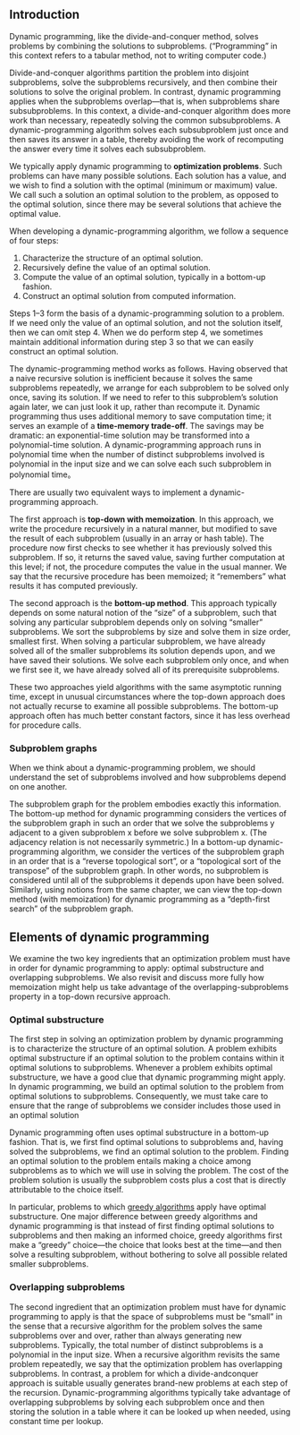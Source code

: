 ## Introduction

Dynamic programming, like the divide-and-conquer method, solves problems by combining the solutions to subproblems. 
(“Programming” in this context refers to a tabular method, not to writing computer code.)

Divide-and-conquer algorithms partition the problem into disjoint subproblems, solve the subproblems recursively, and then combine their solutions to solve the original problem. 
In contrast, dynamic programming applies when the subproblems overlap—that is, when subproblems share subsubproblems.
In this context, a divide-and-conquer algorithm does more work than necessary, repeatedly solving the common subsubproblems. 
A dynamic-programming algorithm solves each subsubproblem just once and then saves its answer in a table, thereby avoiding the work of recomputing the answer every time it solves each subsubproblem.

We typically apply dynamic programming to **optimization problems**. Such problems can have many possible solutions. 
Each solution has a value, and we wish to find a solution with the optimal (minimum or maximum) value. 
We call such a solution an optimal solution to the problem, as opposed to the optimal solution, since there may be several solutions that achieve the optimal value.

When developing a dynamic-programming algorithm, we follow a sequence of four steps:
1. Characterize the structure of an optimal solution.
2. Recursively define the value of an optimal solution.
3. Compute the value of an optimal solution, typically in a bottom-up fashion.
4. Construct an optimal solution from computed information.

Steps 1–3 form the basis of a dynamic-programming solution to a problem. 
If we need only the value of an optimal solution, and not the solution itself, then we can omit step 4. 
When we do perform step 4, we sometimes maintain additional information during step 3 so that we can easily construct an optimal solution.

The dynamic-programming method works as follows.
Having observed that a naive recursive solution is inefficient because it solves the same subproblems repeatedly, 
we arrange for each subproblem to be solved only once, saving its solution. 
If we need to refer to this subproblem’s solution again later, we can just look it up, rather than recompute it. 
Dynamic programming thus uses additional memory to save computation time; it serves an example of a **time-memory trade-off**. 
The savings may be dramatic: an exponential-time solution may be transformed into a polynomial-time solution. 
A dynamic-programming approach runs in polynomial time when the number of distinct subproblems involved is polynomial in the input size and we can solve each such subproblem in polynomial time。

There are usually two equivalent ways to implement a dynamic-programming approach. 

The first approach is **top-down with memoization**.
In this approach, we write the procedure recursively in a natural manner, but modified to save the result of each subproblem (usually in an array or hash table). 
The procedure now first checks to see whether it has previously solved this subproblem. 
If so, it returns the saved value, saving further computation at this level; if not, the procedure computes the value in the usual manner. 
We say that the recursive procedure has been memoized; it “remembers” what results it has computed previously.

The second approach is the **bottom-up method**. 
This approach typically depends on some natural notion of the “size” of a subproblem, such that solving any particular subproblem depends only on solving “smaller” subproblems. 
We sort the subproblems by size and solve them in size order, smallest first. 
When solving a particular subproblem, we have already solved all of the smaller subproblems its solution depends upon, and we have saved their solutions. 
We solve each subproblem only once, and when we first see it, we have already solved all of its prerequisite subproblems.

These two approaches yield algorithms with the same asymptotic running time,
except in unusual circumstances where the top-down approach does not actually recurse to examine all possible subproblems. 
The bottom-up approach often has much better constant factors, since it has less overhead for procedure calls.


### Subproblem graphs
When we think about a dynamic-programming problem, we should understand the set of subproblems involved and how subproblems depend on one another.

The subproblem graph for the problem embodies exactly this information.
The bottom-up method for dynamic programming considers the vertices of the subproblem graph in such an order that 
we solve the subproblems y adjacent to a given subproblem x before we solve subproblem x. (The adjacency relation is not necessarily symmetric.) 
In a bottom-up dynamic-programming algorithm, we consider the vertices of the subproblem graph in an order that is a “reverse topological sort”, 
or a “topological sort of the transpose” of the subproblem graph. 
In other words, no subproblem is considered until all of the subproblems it depends upon have been solved. 
Similarly, using notions from the same chapter, we can view the top-down method (with memoization) for dynamic programming as a “depth-first search” of the subproblem graph.

## Elements of dynamic programming 
We examine the two key ingredients that an optimization problem must have in order for dynamic programming to apply: optimal substructure and overlapping subproblems. 
We also revisit and discuss more fully how memoization might help us take advantage of the overlapping-subproblems property in a top-down recursive approach.

### Optimal substructure
The first step in solving an optimization problem by dynamic programming is to characterize the structure of an optimal solution. 
A problem exhibits optimal substructure if an optimal solution to the problem contains within it optimal solutions to subproblems. 
Whenever a problem exhibits optimal substructure, we have a good clue that dynamic programming might apply. 
In dynamic programming, we build an optimal solution to the problem from optimal solutions to subproblems. 
Consequently, we must take care to ensure that the range of subproblems we consider includes those used in an optimal solution

Dynamic programming often uses optimal substructure in a bottom-up fashion.
That is, we first find optimal solutions to subproblems and, having solved the subproblems, we find an optimal solution to the problem. 
Finding an optimal solution to the problem entails making a choice among subproblems as to which we will use in solving the problem. 
The cost of the problem solution is usually the subproblem costs plus a cost that is directly attributable to the choice itself.

In particular, problems to which [greedy algorithms](/docs/CS/Algorithms/Greedy.md) apply have optimal substructure. 
One major difference between greedy algorithms and dynamic programming is that instead of first finding optimal solutions to subproblems and then making an informed choice, 
greedy algorithms first make a “greedy” choice—the choice that looks best at the time—and then solve a resulting subproblem, without bothering to solve all possible related smaller subproblems.

### Overlapping subproblems
The second ingredient that an optimization problem must have for dynamic programming to apply is that the space of subproblems must be “small” in the sense
that a recursive algorithm for the problem solves the same subproblems over and over, rather than always generating new subproblems. 
Typically, the total number of distinct subproblems is a polynomial in the input size. 
When a recursive algorithm revisits the same problem repeatedly, we say that the optimization problem has overlapping subproblems. 
In contrast, a problem for which a divide-andconquer approach is suitable usually generates brand-new problems at each step of the recursion. 
Dynamic-programming algorithms typically take advantage of overlapping subproblems by solving each subproblem once and then 
storing the solution in a table where it can be looked up when needed, using constant time per lookup.


